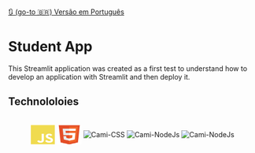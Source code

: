 [🔃 (go-to 🇧🇷) Versão em Português](https://github.com/camimq/student_app/blob/main/README_pt-BR.md)

# Student App

This Streamlit application was created as a first test to understand how to develop an application with Streamlit and then deploy it.

## Technololoies

<div align="center" style="display: inline_block"><br>
  <img align="center" alt="Cami-Js" height="40" width="50" src="https://raw.githubusercontent.com/devicons/devicon/master/icons/javascript/javascript-plain.svg">
  <img align="center" alt="Cami-HTML" height="40" width="50" src="https://raw.githubusercontent.com/devicons/devicon/master/icons/html5/html5-original.svg">
  <img align="center" alt="Cami-CSS" height="40" width="50" src="https://cdn.jsdelivr.net/gh/devicons/devicon/icons/pandas/pandas-original.svg">
  <img align="center" alt="Cami-NodeJs" height="40" width="50" src="https://streamlit.io/images/brand/streamlit-logo-primary-colormark-lighttext.png">
  <img align="center" alt="Cami-NodeJs" height="40" width="50" src="https://cdn.jsdelivr.net/gh/devicons/devicon/icons/python/python-original-wordmark.svg">
</div>